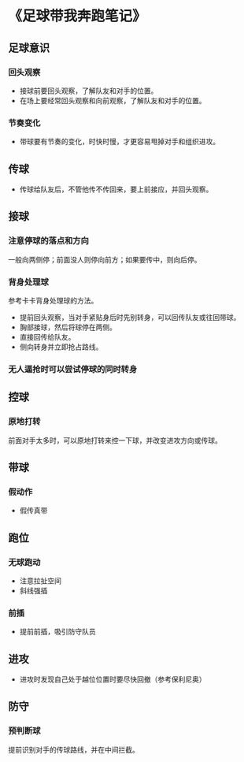 # 《足球带我奔跑笔记》

## 足球意识

### 回头观察

* 接球前要回头观察，了解队友和对手的位置。
* 在场上要经常回头观察和向前观察，了解队友和对手的位置。

### 节奏变化

* 带球要有节奏的变化，时快时慢，才更容易甩掉对手和组织进攻。

## 传球

* 传球给队友后，不管他传不传回来，要上前接应，并回头观察。

## 接球

### 注意停球的落点和方向

一般向两侧停；前面没人则停向前方；如果要传中，则向后停。

### 背身处理球
参考卡卡背身处理球的方法。

* 提前回头观察，当对手紧贴身后时先别转身，可以回传队友或往回带球。
* 胸部接球，然后将球停在两侧。
* 直接回传给队友。
* 侧向转身并立即抢占路线。

### 无人逼抢时可以尝试停球的同时转身

## 控球

### 原地打转
前面对手太多时，可以原地打转来控一下球，并改变进攻方向或传球。

## 带球

### 假动作

* 假传真带

## 跑位

### 无球跑动

* 注意拉扯空间
* 斜线强插

### 前插

* 提前前插，吸引防守队员

## 进攻

* 进攻时发现自己处于越位位置时要尽快回撤（参考保利尼奥）

## 防守

### 预判断球
提前识别对手的传球路线，并在中间拦截。

